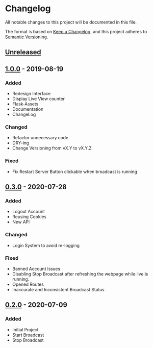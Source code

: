 # Changelog

All notable changes to this project will be documented in this file.

The format is based on [Keep a Changelog](https://keepachangelog.com/en/1.0.0/),
and this project adheres to [Semantic Versioning](https://semver.org/spec/v2.0.0.html).

## [Unreleased]

## [1.0.0] - 2019-08-19

### Added

- Redesign Interface
- Display Live View counter
- Flask-Assets
- Documentation
- ChangeLog

### Changed

- Refactor unnecessary code
- DRY-ing
- Change Versioning from vX.Y to vX.Y.Z

### Fixed

- Fix Restart Server Button clickable when broadcast is running

## [0.3.0] - 2020-07-28

### Added

- Logout Account
- Reusing Cookies
- New API

### Changed

- Login System to avoid re-logging

### Fixed

- Banned Account Issues
- Disabling Stop Broadcast after refreshing the webpage while live is running.
- Opened Routes
- Inaccurate and Inconsistent Broadcast Status

## [0.2.0] - 2020-07-09

### Added

- Initial Project
- Start Broadcast
- Stop Broadcast

[unreleased]: https://github.com/RaihanStark/instaliveweb/compare/v1.0.0...master
[1.0.0]: https://github.com/RaihanStark/instaliveweb/compare/v1.0.0...v0.3
[0.3.0]: https://github.com/RaihanStark/instaliveweb/compare/v0.2...v0.3
[0.2.0]: https://github.com/RaihanStark/instaliveweb/releases/tag/v0.2
